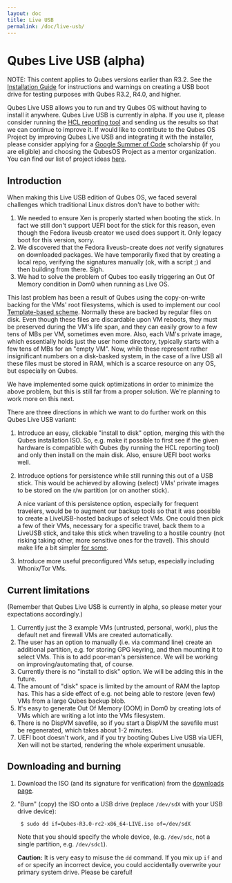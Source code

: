 ```yaml
---
layout: doc
title: Live USB
permalink: /doc/live-usb/
---
```


Qubes Live USB (alpha)
======================

NOTE: This content applies to Qubes versions earlier than R3.2. See the
[Installation Guide](/doc/installation-guide/) for instructions and warnings
on creating a USB boot drive for testing purposes with Qubes R3.2, R4.0, and
higher.

Qubes Live USB allows you to run and try Qubes OS without having to install it
anywhere. Qubes Live USB is currently in alpha. If you use it, please consider
running the [HCL reporting tool](/hcl/) and sending us the results so that we
can continue to improve it. If  would like to contribute to the Qubes OS
Project by improving Qubes Live USB and integrating it with the installer,
please consider applying for a [Google Summer of Code][gsoc-page] scholarship
(if you are eligible) and choosing the QubesOS Project as a mentor
organization. You can find our list of project ideas [here][project-page].

Introduction
------------

When making this Live USB edition of Qubes OS, we faced several challenges which
traditional Linux distros don't have to bother with:

1. We needed to ensure Xen is properly started when booting the stick. In fact
   we still don't support UEFI boot for the stick for this reason, even though
   the Fedora liveusb creator we used does support it. Only legacy boot for this
   version, sorry.
2. We discovered that the Fedora liveusb-create does *not* verify signatures on
   downloaded packages. We have temporarily fixed that by creating a local repo,
   verifying the signatures manually (ok, with a script ;) and then building
   from there. Sigh.
3. We had to solve the problem of Qubes too easily triggering an Out Of Memory
   condition in Dom0 when running as Live OS.

This last problem has been a result of Qubes using the copy-on-write backing for
the VMs' root filesystems, which is used to implement our cool
[Template-based scheme](/doc/software-update-vm/). Normally these are backed by
regular files on disk. Even though these files are discardable upon VM reboots,
they must be preserved during the VM's life span, and they can easily grow to a
few tens of MBs per VM, sometimes even more. Also, each VM's private
image, which essentially holds just the user home directory, typically starts
with a few tens of MBs for an "empty VM". Now, while these represent rather
insignificant numbers on a disk-basked system, in the case of a live USB all
these files must be stored in RAM, which is a scarce resource on any OS, but
especially on Qubes.

We have implemented some quick optimizations in order to minimize the above
problem, but this is still far from a proper solution. We're planning to work
more on this next.

There are three directions in which we want to do further work on this Qubes
Live USB variant:

1. Introduce an easy, clickable "install to disk" option, merging this with the
   Qubes installation ISO. So, e.g. make it possible to first see if the given
   hardware is compatible with Qubes (by running the HCL reporting tool) and
   only then install on the main disk. Also, ensure UEFI boot works well.

2. Introduce options for persistence while still running this out of a USB
   stick. This would be achieved by allowing (select) VMs' private images to be
   stored on the r/w partition (or on another stick).

   A nice variant of this persistence option, especially for frequent
   travelers, would be to augment our backup tools so that it was
   possible to create a LiveUSB-hosted backups of select VMs. One could then
   pick a few of their VMs, necessary for a specific travel, back them to a
   LiveUSB stick, and take this stick when traveling to a hostile country (not
   risking taking other, more sensitive ones for the travel). This should make
   life a bit simpler
   [for some](https://twitter.com/rootkovska/status/541980196849872896).

3. Introduce more useful preconfigured VMs setup, especially including
   Whonix/Tor VMs.


Current limitations
-------------------

(Remember that Qubes Live USB is currently in alpha, so please meter your
expectations accordingly.)

1. Currently just the 3 example VMs (untrusted, personal, work), plus the
   default net and firewall VMs are created automatically.
2. The user has an option to manually (i.e. via command line) create an
   additional partition, e.g. for storing GPG keyring, and then mounting it to
   select VMs. This is to add poor-man's persistence. We will be working on
   improving/automating that, of course.
3. Currently there is no "install to disk" option. We will be adding this
   in the future.
4. The amount of "disk" space is limited by the amount of RAM the laptop
   has. This has a side effect of e.g. not being able to restore (even few) VMs
   from a large Qubes backup blob.
5. It's easy to generate Out Of Memory (OOM) in Dom0 by creating lots of VMs
   which are writing a lot into the VMs filesystem.
6. There is no DispVM savefile, so if you start a DispVM the savefile must be
   regenerated, which takes about 1-2 minutes.
7. UEFI boot doesn't work, and if you try booting Qubes Live USB via UEFI, Xen
   will not be started, rendering the whole experiment unusable.


Downloading and burning
-----------------------

1. Download the ISO (and its signature for verification) from the
   [downloads page](/downloads/#qubes-live-usb-alpha).
2. "Burn" (copy) the ISO onto a USB drive (replace `/dev/sdX` with your USB
   drive device):

        $ sudo dd if=Qubes-R3.0-rc2-x86_64-LIVE.iso of=/dev/sdX

   Note that you should specify the whole device, (e.g. `/dev/sdc`, not a single
   partition, e.g. `/dev/sdc1`).

   **Caution:** It is very easy to misuse the `dd` command. If you mix up `if`
   and `of` or specify an incorrect device, you could accidentally overwrite
   your primary system drive. Please be careful!

[project-page]: https://www.qubes-os.org/gsoc/
[gsoc-page]: https://summerofcode.withgoogle.com/organizations/6239659689508864/

